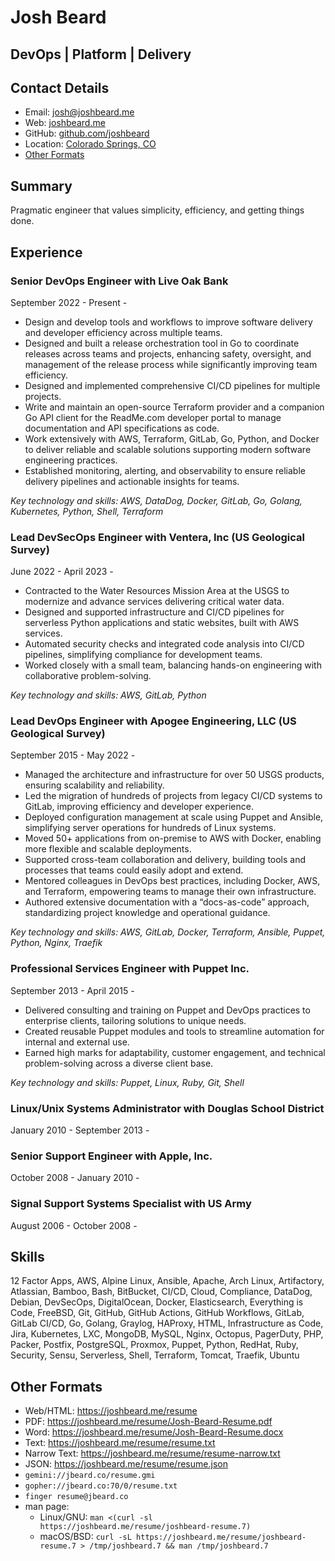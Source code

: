 # Josh Beard

## DevOps | Platform | Delivery

## Contact Details

* Email: [josh@joshbeard.me](mailto:josh@joshbeard.me)
* Web: [joshbeard.me](https://joshbeard.me)
* GitHub: [github.com/joshbeard](https://github.com/joshbeard)
* Location: [Colorado Springs, CO](https://en.wikipedia.org/wiki/Colorado_Springs,_Colorado)
* [Other Formats](#other-formats)

## Summary

Pragmatic engineer that values simplicity, efficiency, and getting things done.


## Experience

### Senior DevOps Engineer with Live Oak Bank

September 2022 - Present - 

* Design and develop tools and workflows to improve software delivery and developer efficiency across multiple teams.
* Designed and built a release orchestration tool in Go to coordinate releases across teams and projects, enhancing safety, oversight, and management of the release process while significantly improving team efficiency.
* Designed and implemented comprehensive CI/CD pipelines for multiple projects.
* Write and maintain an open-source Terraform provider and a companion Go API client for the ReadMe.com developer portal to manage documentation and API specifications as code.
* Work extensively with AWS, Terraform, GitLab, Go, Python, and Docker to deliver reliable and scalable solutions supporting modern software engineering practices.
* Established monitoring, alerting, and observability to ensure reliable delivery pipelines and actionable insights for teams.

_Key technology and skills: AWS, DataDog, Docker, GitLab, Go, Golang, Kubernetes, Python, Shell, Terraform_

### Lead DevSecOps Engineer with Ventera, Inc (US Geological Survey)

June 2022 - April 2023 - 

* Contracted to the Water Resources Mission Area at the USGS to modernize and advance services delivering critical water data.
* Designed and supported infrastructure and CI/CD pipelines for serverless Python applications and static websites, built with AWS services.
* Automated security checks and integrated code analysis into CI/CD pipelines, simplifying compliance for development teams.
* Worked closely with a small team, balancing hands-on engineering with collaborative problem-solving.

_Key technology and skills: AWS, GitLab, Python_

### Lead DevOps Engineer with Apogee Engineering, LLC (US Geological Survey)

September 2015 - May 2022 - 

* Managed the architecture and infrastructure for over 50 USGS products, ensuring scalability and reliability.
* Led the migration of hundreds of projects from legacy CI/CD systems to GitLab, improving efficiency and developer experience.
* Deployed configuration management at scale using Puppet and Ansible, simplifying server operations for hundreds of Linux systems.
* Moved 50+ applications from on-premise to AWS with Docker, enabling more flexible and scalable deployments.
* Supported cross-team collaboration and delivery, building tools and processes that teams could easily adopt and extend.
* Mentored colleagues in DevOps best practices, including Docker, AWS, and Terraform, empowering teams to manage their own infrastructure.
* Authored extensive documentation with a “docs-as-code” approach, standardizing project knowledge and operational guidance.

_Key technology and skills: AWS, GitLab, Docker, Terraform, Ansible, Puppet, Python, Nginx, Traefik_

### Professional Services Engineer with Puppet Inc.

September 2013 - April 2015 - 

* Delivered consulting and training on Puppet and DevOps practices to enterprise clients, tailoring solutions to unique needs.
* Created reusable Puppet modules and tools to streamline automation for internal and external use.
* Earned high marks for adaptability, customer engagement, and technical problem-solving across a diverse client base.

_Key technology and skills: Puppet, Linux, Ruby, Git, Shell_

### Linux/Unix Systems Administrator with Douglas School District

January 2010 - September 2013 - 


### Senior Support Engineer with Apple, Inc.

October 2008 - January 2010 - 


### Signal Support Systems Specialist with US Army

August 2006 - October 2008 - 


## Skills

12 Factor Apps, AWS, Alpine Linux, Ansible, Apache, Arch Linux, Artifactory, Atlassian, Bamboo, Bash, BitBucket, CI/CD, Cloud, Compliance, DataDog, Debian, DevSecOps, DigitalOcean, Docker, Elasticsearch, Everything is Code, FreeBSD, Git, GitHub, GitHub Actions, GitHub Workflows, GitLab, GitLab CI/CD, Go, Golang, Graylog, HAProxy, HTML, Infrastructure as Code, Jira, Kubernetes, LXC, MongoDB, MySQL, Nginx, Octopus, PagerDuty, PHP, Packer, Postfix, PostgreSQL, Proxmox, Puppet, Python, RedHat, Ruby, Security, Sensu, Serverless, Shell, Terraform, Tomcat, Traefik, Ubuntu

## Other Formats

* Web/HTML: <https://joshbeard.me/resume>
* PDF: <https://joshbeard.me/resume/Josh-Beard-Resume.pdf>
* Word: <https://joshbeard.me/resume/Josh-Beard-Resume.docx>
* Text: <https://joshbeard.me/resume/resume.txt>
* Narrow Text: <https://joshbeard.me/resume/resume-narrow.txt>
* JSON: <https://joshbeard.me/resume/resume.json>
* `gemini://jbeard.co/resume.gmi`
* `gopher://jbeard.co:70/0/resume.txt`
* `finger resume@jbeard.co`
* man page:
  * Linux/GNU: `man <(curl -sl https://joshbeard.me/resume/joshbeard-resume.7)`
  * macOS/BSD: `curl -sL https://joshbeard.me/resume/joshbeard-resume.7 > /tmp/joshbeard.7 && man /tmp/joshbeard.7
`
